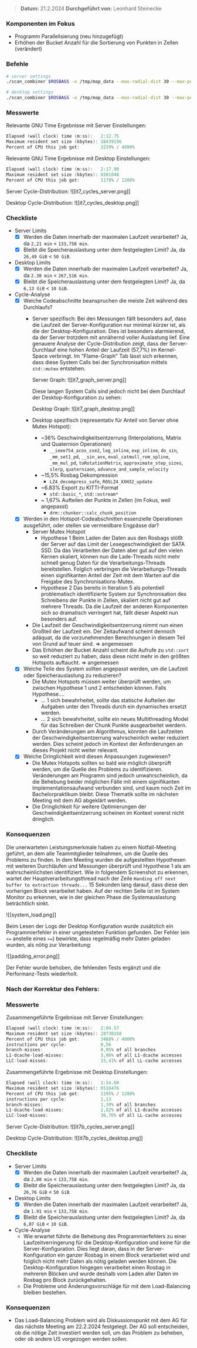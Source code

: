 
>  **Datum:** 21.2.2024
>  **Durchgeführt von:** Leonhard Steinecke

### Komponenten im Fokus
- Programm Parallelisierung (neu hinzugefügt)
- Erhöhen der Bucket Anzahl für die Sortierung von Punkten in Zellen (verändert)
### Befehle

```bash
# server settings
./scan_combiner $ROSBAGS -o /tmp/map_data --max-radial-dist 30 --max-peripheral-dist 20 --time-per-block 1h --max-scan-pos-deviation 1 --chunk-size 30 --threads 48

# desktop settings
./scan_combiner $ROSBAGS -o /tmp/map_data --max-radial-dist 30 --max-peripheral-dist 20 --time-per-block 5min --max-scan-pos-deviation 1 --chunk-size 30 --threads 12
```

### Messwerte

Relevante GNU Time Ergebnisse mit Server Einstellungen:
```go
Elapsed (wall clock) time (m:ss):   2:12.75
Maximum resident set size (kbytes): 28439196
Percent of CPU this job got:        3239% / 4800%
```

Relevante GNU Time Ergebnisse mit Desktop Einstellungen:
```go
Elapsed (wall clock) time (m:ss):   2:17.90
Maximum resident set size (kbytes): 6581048
Percent of CPU this job got:        1178% / 1200%
```

Server Cycle-Distribution:
![[it7_cycles_server.png]]

Desktop Cycle-Distribution:
![[it7_cycles_desktop.png]]

### Checkliste
- Server Limits
	- [x] Werden die Daten innerhalb der maximalen Laufzeit verarbeitet?
		Ja, da `2,21 min` < `133,758 min`.
	- [x] Bleibt die Speicherauslastung unter dem festgelegten Limit?
		Ja, da `26,49 GiB` < `50 GiB`.
- Desktop Limits
	- [x] Werden die Daten innerhalb der maximalen Laufzeit verarbeitet?
		Ja, da `2.30 min` < `267,516 min`.
	- [x] Bleibt die Speicherauslastung unter dem festgelegten Limit?
		Ja, da `6,13 GiB` < `10 GiB`.
- Cycle-Analyse
	- [x] Welche Codeabschnitte beanspruchen die meiste Zeit während des Durchlaufs?
		- Server spezifisch:
			Bei den Messungen fällt besonders auf, dass die Laufzeit der Server-Konfiguration nur minimal kürzer ist, als die der Desktop-Konfiguration.
			Dies ist besonders alarmierend, da der Server trotzdem mit annähernd voller Auslastung lief.
			Eine genauere Analyse der Cycle-Distribution zeigt, dass der Server-Durchlauf eine hohen Anteil der Laufzeit (57,7%) im Kernel-Space verbringt.
			Im "Flame-Graph" Tab lässt sich erkennen, dass diese System Calls bei der Synchronisation mittels `std::mutex` entstehen.
			  
			Server Graph:
			![[it7_graph_server.png]]
		
			Diese langen System Calls sind jedoch nicht bei dem Durchlauf der Desktop-Konfiguration zu sehen:
		
			Desktop Graph:
			![[it7_graph_desktop.png]]
		- Desktop spezifisch (representativ für Anteil von Server ohne Mutex Hotspot):
			- ~36% Geschwindigkeitsentzerrung (Interpolations, Matrix und Quaternion Operationen)
				- `__ieee754_acos_sse2`, `log_inline`, `exp_inline`, `do_sin`, `_mm_set1_pd`, `__sin_avx`, `eval_catmull_rom_spline`, `_mm_mul_pd`, `toRotationMatrix`, `approximate_step_sizes`, `slerp`, `quaterniaon`, `advance_and_sample_velocity`
			- ~15,5% Rosbag Dekompression
				-  `LZ4_decompress_safe`, `ROSLZ4_XXH32_update`
			- ~6.83% Export zu KITTI-Format
				- `std::basic_*`, `std::ostream*`
			- ~ 1,67% Aufteilen der Punkte in Zellen (im Fokus, weil angepasst)
				- `drm::chunker::calc_chunk_position`
	- [x] Werden in den Hotspot-Codeabschnitten essenzielle Operationen ausgeführt, oder stellen sie vermeidbare Engpässe dar?
		- Server Mutex Hotspot
			- Hypothese 1
				Beim Laden der Daten aus den Rosbags stößt der Server auf das Limit der Lesegeschwindigkeit der SATA SSD.
				Da das Verarbeiten der Daten aber gut auf den vielen Kernen skaliert, können nun die Lade-Threads nicht mehr schnell genug Daten für die Verarbeitungs-Threads bereitstellen.
				Folglich verbringen die  Verarbeitungs-Threads einen signifikanten Anteil der Zeit mit dem Warten auf die Freigabe des Synchronisations-Mutex.
			- Hypothese 2
				Das bereits in Iteration 5 als potentiell problematisch identifizierte System zur Synchronisation des Schreibens der Punkte in Zellen, skaliert nicht gut auf mehrere Threads.
				Da die Laufzeit der anderen Komponenten sich so dramatisch verringert hat, fällt dieser Aspekt nun besonders auf.
		- Die Laufzeit der Geschwindigkeitsentzerrung nimmt nun einen Großteil der Laufzeit ein. Der Zeitaufwand scheint dennoch adäquat,
		  da die vorzunehmenden Berechnungen in diesem Teil von Grund auf teuer sind. => angemessen
		-  Das Erhöhen der Bucket Anzahl scheint die Aufrufe zu `std::sort` so weit reduziert zu haben, dass diese nicht mehr in den größten Hotspots auftaucht. => angemessen
	- [x] Welche Teile des System sollten angepasst werden, um die Laufzeit oder Speicherauslastung zu reduzieren?
		- Die Mutex Hotspots müssen weiter überprüft werden, um zwischen Hypothese 1 und 2 entscheiden können. Falls Hypothese....
			- ... 1 sich bewahrheitet, sollte das statische Aufteilen der Aufgaben unter den Threads durch ein dynamisches ersetzt werden.
			- ... 2 sich bewahrheitet, sollte ein neues Multithreading Model für das Schreiben der Chunk Punkte ausgearbeitet werdern.
		- Durch Veränderungen am Algorithmus, könnten die Laufzeiten der Geschwindigkeitsentzerrung wahrscheinlich weiter reduziert werden.
		  Dies scheint jedoch im Kontext der Anforderungen an dieses Projekt nicht weiter relevant.
	- [x] Welche Dringlichkeit wird diesen Anpassungen zugewiesen?
		- Die Mutex Hotspots sollten so bald wie möglich überprüft werden, um die Quelle des Problems zu identifizieren.
		  Veränderungen am Programm sind jedoch unwahrscheinlich, da die Behebung beider möglichen Fälle mit einem signifikanten Implementationsaufwand verbunden sind,
		  und kaum noch Zeit im Bachelorpraktikum bleibt. Diese Thematik sollte im nächsten Meeting mit dem AG abgeklärt werden.
		- Die Dringlichkeit für weitere Optimierungen der Geschwindigkeitsentzerrung scheinen im Kontext vorerst nicht dringlich.

### Konsequenzen

Die unerwarteten Leistungsmerkmale haben zu einem Notfall-Meeting geführt, an dem alle Teammitglieder teilnahmen, um die Quelle des Problems zu finden.
In dem Meeting wurden die aufgestellten Hypothesen mit weiteren Durchläufen und Messungen überprüft und Hypothese 1 als am wahrscheinlichsten identifiziert.
Wie in folgendem Screenshot zu erkennen, wartet der Hauptverarbeitungsthread nach der Zeile `Handing off next buffer to extraction threads...` 15 Sekunden lang darauf,
dass diese den vorherigen Block verarbeitet haben. Auf der rechten Seite ist im System Monitor zu erkennen, wie in der gleichen Phase die Systemauslastung beträchtlich sinkt.   

![[system_load.png]]

Beim Lesen der Logs der Desktop Konfiguration wurde zusätzlich ein Programmierfehler in einer ungetesteten Funktion gefunden.
Der Fehler (ein `<=` anstelle eines `>=`) bewirkte, dass regelmäßig mehr Daten geladen wurden, als nötig zur Verarbeitung:

![[padding_error.png]]

Der Fehler wurde behoben, die fehlenden Tests ergänzt und die Performanz-Tests wiederholt.

### Nach der Korrektur des Fehlers:

### Messwerte

Zusammengeführte Ergebnisse mit Server Einstellungen:
```go
Elapsed (wall clock) time (m:ss):   2:04.57
Maximum resident set size (kbytes): 28730168
Percent of CPU this job got:        3488% / 4800%
instructions per cycle:             0,56
branch-misses:                      0,95% of all branches
L1-dcache-load-misses:              3,06% of all L1-dcache accesses
LLC-load-misses:                    33,41% of all LL-cache accesses
```

Zusammengeführte Ergebnisse mit Desktop Einstellungen:
```go
Elapsed (wall clock) time (m:ss):   1:54.60
Maximum resident set size (kbytes): 6516476
Percent of CPU this job got:        1195% / 1200%
instructions per cycle:             1,13
branch-misses:                      1,30% of all branches
L1-dcache-load-misses:              2,82% of all L1-dcache accesses
LLC-load-misses:                    30,76% of all LL-cache accesses
```

Server Cycle-Distribution:
![[it7b_cycles_server.png]]

Desktop Cycle-Distribution:
![[it7b_cycles_desktop.png]]

### Checkliste
- Server Limits
	- [x] Werden die Daten innerhalb der maximalen Laufzeit verarbeitet?
		Ja, da `2,08 min` < `133,758 min`.
	- [x] Bleibt die Speicherauslastung unter dem festgelegten Limit?
		Ja, da `26,76 GiB` < `50 GiB`.
- Desktop Limits
	- [x] Werden die Daten innerhalb der maximalen Laufzeit verarbeitet?
		Ja, da `1.91 min` < `133,758 min`.
	- [x] Bleibt die Speicherauslastung unter dem festgelegten Limit?
		Ja, da `6,07 GiB` < `10 GiB`.
- Cycle-Analyse
	- Wie erwartet führte die Behebung des Programmierfehlers zu einer Laufzeitverringerung für die Desktop-Konfiguration und keine für die Server-Konfiguration.
	  Dies liegt daran, dass in der Server-Konfiguration ein ganzer Rosbag in einem Block verarbeitet wird und folglich nicht mehr Daten als nötig geladen werden können.
	  Die Desktop-Konfiguration hingegen verarbeitet einen Rosbag in mehreren Blöcken und wurde deshalb vom Laden aller Daten im Rosbag pro Block zurückgehalten.
	- Die Probleme und Änderungsvorschläge für mit dem Load-Balancing bleiben bestehen.

### Konsequenzen
- Das Load-Balancing Problem wird als Diskussionspunkt mit dem AG für das nächste Meeting am 22.2.2024 festgelegt.
  Der AG soll entscheiden, ob die nötige Zeit investiert werden soll, um das Problem zu beheben, oder ob andere US vorgezogen werden sollen.

